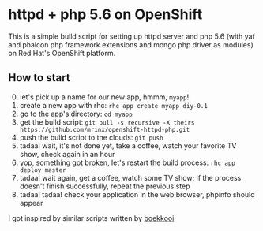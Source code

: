 httpd + php 5.6 on OpenShift
============================

This is a simple build script for setting up httpd server and php 5.6 (with yaf and phalcon php framework extensions and mongo php driver as modules) on Red Hat's OpenShift platform.

How to start
------------

0. let's pick up a name for our new app, hmmm, `myapp`!
1. create a new app with rhc: `rhc app create myapp diy-0.1`
2. go to the app's directory: `cd myapp`
3. get the build script: `git pull -s recursive -X theirs https://github.com/mrinx/openshift-httpd-php.git`
4. push the build script to the clouds: `git push`
5. tadaa! wait, it's not done yet, take a coffee, watch your favorite TV show, check again in an hour
6. yop, something got broken, let's restart the build process: `rhc app deploy master`
7. tadaa! wait again, get a coffee, watch some TV show; if the process doesn't finish successfully, repeat the previous step
8. tadaa! tadaa! check your application in the web browser, phpinfo should appear

I got inspired by similar scripts written by [boekkooi](https://github.com/boekkooi/openshift-diy-nginx-php)
